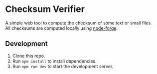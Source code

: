 # Checksum Verifier

A simple web tool to compute the checksum of some text or small files. \
All checksums are computed locally using [node-forge](https://github.com/digitalbazaar/forge).

## Development
1. Clone this repo.
2. Run `npm install` to install dependencies.
3. Run `npm run dev` to start the development server.


<!-- 
Todo:
- Compute checksums in web workers. 
- Add the option to paste a checksum and verify it against the input.
- Add an option to copy the checksum to the clipboard.
- Add the ability to load multiple files and compute their checksums.
-->


